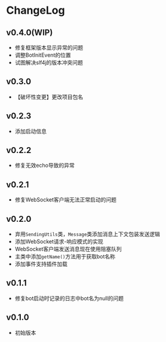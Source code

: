 # ChangeLog

## v0.4.0(WIP)
 - 修复框架版本显示异常的问题
 - 调整BotInitEvent的位置
 - 试图解决slf4j的版本冲突问题

## v0.3.0
 - 【破坏性变更】更改项目包名

## v0.2.3
 - 添加启动信息

## v0.2.2
 - 修复无效echo导致的异常

## v0.2.1
 - 修复WebSocket客户端无法正常启动的问题

## v0.2.0
 - 弃用`SendingUtils`类，`Message`类添加消息上下文包装发送逻辑
 - 添加WebSocket请求-响应模式的实现
 - WebSocket客户端发送消息现在使用阻塞队列
 - 主类中添加`getName()`方法用于获取bot名称
 - 添加事件支持插件加载

## v0.1.1
 - 修复bot启动时记录的日志中bot名为null的问题

## v0.1.0
 - 初始版本